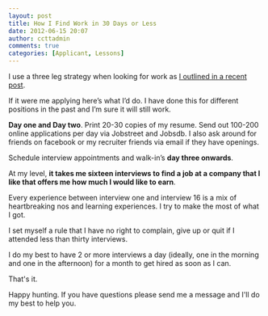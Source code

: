 ```yaml
---
layout: post
title: How I Find Work in 30 Days or Less
date: 2012-06-15 20:07
author: ccttadmin
comments: true
categories: [Applicant, Lessons]
---
```

I use a three leg strategy when looking for work as <a href="http://callcentertrainingtips.com/3-ways-how-to-get-hired-in-a-call-center/">I outlined in a recent post</a>.

If it were me applying here’s what I’d do. I have done this for different positions in the past and I’m sure it will still work.

<strong>Day one and Day two</strong>. Print 20-30 copies of my resume. Send out 100-200 online applications per day via Jobstreet and Jobsdb. I also ask around for friends on facebook or my recruiter friends via email if they have openings.

Schedule interview appointments and walk-in’s <strong>day three onwards</strong>.

At my level, <strong>it takes me sixteen interviews to find a job at a company that I like that offers me how much I would like to earn</strong>.

Every experience between interview one and interview 16 is a mix of heartbreaking nos and learning experiences. I try to make the most of what I got.

I set myself a rule that I have no right to complain, give up or quit if I attended less than thirty interviews.

I do my best to have 2 or more interviews a day (ideally, one in the morning and one in the afternoon) for a month to get hired as soon as I can.

That's it.

Happy hunting. If you have questions please send me a message and I'll do my best to help you.
